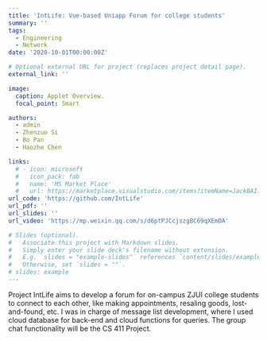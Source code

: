 ```yaml
---
title: 'IntLife: Vue-based Uniapp Forum for college students'
summary: ''
tags:
  - Engineering
  - Network
date: '2020-10-01T00:00:00Z'

# Optional external URL for project (replaces project detail page).
external_link: ''

image:
  caption: Applet Overview.
  focal_point: Smart

authors:
  - admin
  - Zhenzuo Si
  - Bo Pan
  - Haozhe Chen

links:
  # - icon: microsoft
  #   icon_pack: fab
  #   name: 'MS Market Place'
  #   url: https://marketplace.visualstudio.com/items?itemName=JackBAI.at-t-i386-ia32-uiuc-ece391-highlighting
url_code: 'https://github.com/IntLife'
url_pdf: ''
url_slides: ''
url_video: 'https://mp.weixin.qq.com/s/d6ptPJCcjszgBC69qXEmDA'

# Slides (optional).
#   Associate this project with Markdown slides.
#   Simply enter your slide deck's filename without extension.
#   E.g. `slides = "example-slides"` references `content/slides/example-slides.md`.
#   Otherwise, set `slides = ""`.
# slides: example
---
```


Project IntLife aims to develop a forum for on-campus ZJUI college students to connect to each other, like making appointments, resaling goods, lost-and-found, etc. I was in charge of message list development, where I used cloud database for back-end and cloud functions for queries. The group chat functionality will be the CS 411 Project.
